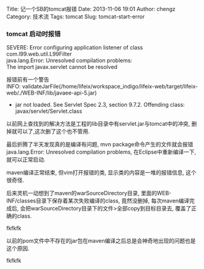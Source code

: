 Title: 记一个SB的tomcat报错
Date: 2013-11-06 19:01
Author: chengz
Category: 技术流
Tags: tomcat
Slug: tomcat-start-error

### tomcat 启动时报错

SEVERE: Error configuring application listener of class
com.l99.web.util.L99Filter  
java.lang.Error: Unresolved compilation problems:  
The import javax.servlet cannot be resolved

报错前有一个警告  
INFO:
validateJarFile(/home/lifeix/workspace\_indigo/lifeix-web/target/lifeix-web/./WEB-INF/lib/javaee-api-5.jar)
- jar not loaded. See Servlet Spec 2.3, section 9.7.2. Offending class:
javax/servlet/Servlet.class

以前网上查找到的解决方法是工程的lib目录中有servlet.jar与tomcat中的冲突,
删掉就可以了,这次删了这个也不管用.

最后折腾了半天发现真的是编译有问题, mvn
package命令产生的文件就会报错java.lang.Error: Unresolved compilation
problems, 在Eclipse中重新编译一下,就可以正常启动.

maven编译正常结束, 但vim打开报错的类, 显示类的内容是一堆的报错信息,
这个很奇怪.

后来灵机一动想到了maven的warSourceDirectory目录,
里面的WEB-INF/classes目录下保存着某次失败编译的class, 竟然没删掉,
每次maven编译完成后,
会把warSourceDirectory目录下的文件\>全部copy到目标目录去,
覆盖了正确的class.

fkfkfk

以前的pom文件中不存在的jar包在maven编译之后总是会神奇地出现的问题也是这个原因.

fkfkfk
